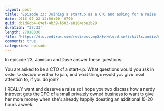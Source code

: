 ```yaml
---
layout: post
title: 'Episode 23: Joining a startup as a CTO and asking for a raise'
date: 2016-08-22 12:00:00 -0700
guid: cb1d6cb4-89ef-4b39-b503-e8164abe1b29
duration: "37:33"
length: 27918336
file: "https://dts.podtrac.com/redirect.mp3/download.softskills.audio/sse-023.mp3"
comments: true
categories: episode
---
```


In episode 23, Jamison and  Dave answer these questions:

You are asked to be a CTO of a start-up. What questions would you ask in order to decide whether to join, and what things would you give most attention to, if you do join?

I REALLY want and deserve a raise so I hope you two discuss how a nerdy introvert gets the CFO of a small privately owned business to want to give her more money when she's already happily donating an additional 10-20 hours a week.
